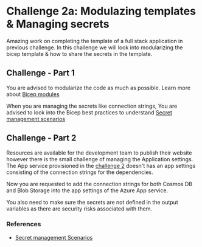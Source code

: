 # Challenge 2a: Modulazing templates & Managing secrets

Amazing work on completing the template of a full stack application in previous challenge. In this challenge we will look into modularizing the bicep template & how to share the secrets in the template.

## Challenge - Part 1

You are advised to modularize the code as much as possible. Learn more about [Bicep modules](https://docs.microsoft.com/en-us/azure/azure-resource-manager/bicep/modules)


When you are managing the secrets like connection strings, You are advised to look into the Bicep best practices to understand [Secret management scenarios](https://docs.microsoft.com/en-us/azure/azure-resource-manager/bicep/scenarios-secrets)

## Challenge - Part 2

Resources are available for the development team to publish their website however there is the small challenge of managing the Application settings. The App service provisioned in the [challenge 2](./Challenge2.md) doesn't has an app settings consisting of the connection strings for the dependencies. 

Now you are requested to add the connection strings for both Cosmos DB and Blob Storage into the app settings of the Azure App service.  

You also need to make sure the secrets are not defined in the output variables as there are security risks associated with them.


### References
- [Secret management Scenarios](https://docs.microsoft.com/en-us/azure/azure-resource-manager/bicep/scenarios-secrets)